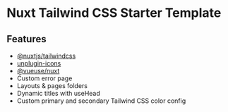 # Nuxt Tailwind CSS Starter Template

## Features
- [@nuxtjs/tailwindcss](https://tailwindcss.nuxtjs.org/)
- [unplugin-icons](https://github.com/unplugin/unplugin-icons)
- [@vueuse/nuxt](https://github.com/vueuse/vueuse)
- Custom error page
- Layouts & pages folders
- Dynamic titles with useHead
- Custom primary and secondary Tailwind CSS color config